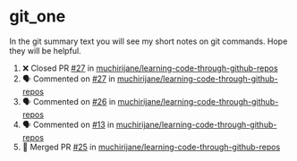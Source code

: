 # git_one
In the git summary text you will see my short notes on git commands. Hope they will be helpful.

<!--START_SECTION:activity-->
1. ❌ Closed PR [#27](https://github.com/muchirijane/learning-code-through-github-repos/pull/27) in [muchirijane/learning-code-through-github-repos](https://github.com/muchirijane/learning-code-through-github-repos)
2. 🗣 Commented on [#27](https://github.com/muchirijane/learning-code-through-github-repos/issues/27) in [muchirijane/learning-code-through-github-repos](https://github.com/muchirijane/learning-code-through-github-repos)
3. 🗣 Commented on [#26](https://github.com/muchirijane/learning-code-through-github-repos/issues/26) in [muchirijane/learning-code-through-github-repos](https://github.com/muchirijane/learning-code-through-github-repos)
4. 🗣 Commented on [#13](https://github.com/muchirijane/learning-code-through-github-repos/issues/13) in [muchirijane/learning-code-through-github-repos](https://github.com/muchirijane/learning-code-through-github-repos)
5. 🎉 Merged PR [#25](https://github.com/muchirijane/learning-code-through-github-repos/pull/25) in [muchirijane/learning-code-through-github-repos](https://github.com/muchirijane/learning-code-through-github-repos)
<!--END_SECTION:activity-->
